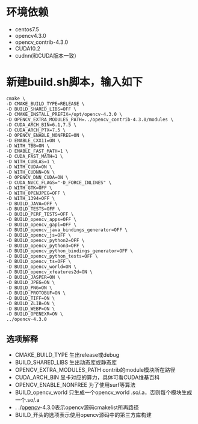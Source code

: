 # 环境依赖
- centos7.5 
- opencv4.3.0 
- opencv_contrib-4.3.0 
- CUDA10.2 
- cudnn(和CUDA版本一致）
# 新建build.sh脚本，输入如下
```shell
cmake \
-D CMAKE_BUILD_TYPE=RELEASE \
-D BUILD_SHARED_LIBS=OFF \
-D CMAKE_INSTALL_PREFIX=/opt/opencv-4.3.0 \
-D OPENCV_EXTRA_MODULES_PATH=../opencv_contrib-4.3.0/modules \
-D CUDA_ARCH_BIN=6.1,7.5 \
-D CUDA_ARCH_PTX=7.5 \
-D OPENCV_ENABLE_NONFREE=ON \
-D ENABLE_CXX11=ON \
-D WITH_TBB=ON \
-D ENABLE_FAST_MATH=1 \
-D CUDA_FAST_MATH=1 \
-D WITH_CUBLAS=1 \
-D WITH_CUDA=ON \
-D WITH_CUDNN=ON \
-D OPENCV_DNN_CUDA=ON \
-D CUDA_NVCC_FLAGS="-D_FORCE_INLINES" \
-D WITH_GTK=OFF \
-D WITH_OPENJPEG=OFF \
-D WITH_1394=OFF \
-D BUILD_JAVA=OFF \
-D BUILD_TESTS=OFF \
-D BUILD_PERF_TESTS=OFF \
-D BUILD_opencv_apps=OFF \
-D BUILD_opencv_gapi=OFF \
-D BUILD_opencv_java_bindings_generator=OFF \
-D BUILD_opencv_js=OFF \
-D BUILD_opencv_python2=OFF \
-D BUILD_opencv_python3=OFF \
-D BUILD_opencv_python_bindings_generator=OFF \
-D BUILD_opencv_python_tests=OFF \
-D BUILD_opencv_ts=OFF \
-D BUILD_opencv_world=ON \
-D BUILD_opencv_xfeatures2d=ON \
-D BUILD_JASPER=ON \
-D BUILD_JPEG=ON \
-D BUILD_PNG=ON \
-D BUILD_PROTOBUF=ON \
-D BUILD_TIFF=ON \
-D BUILD_ZLIB=ON \
-D BUILD_WEBP=ON \
-D BUILD_OPENEXR=ON \
../opencv-4.3.0

```
## 选项解释

- CMAKE_BUILD_TYPE 生出release或debug
- BUILD_SHARED_LIBS 生出动态库或静态库
- OPENCV_EXTRA_MODULES_PATH contrib的module模块所在路径
- CUDA_ARCH_BIN 显卡对应的算力，具体可看CUDA维基百科
- OPENCV_ENABLE_NONFREE 为了使用surf等算法
- BUILD_opencv_world 只生成一个opencv_world .so/.a，否则每个模块生成一个.so/.a
- . ./[opencv](https://so.csdn.net/so/search?q=opencv&spm=1001.2101.3001.7020)-4.3.0表示opencv源码cmakelist所再路径
- BUILD_开头的选项表示使用opencv源码中的第三方库构建
